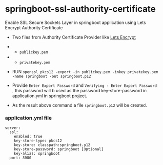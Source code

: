 # springboot-ssl-authority-certificate
Enable SSL Secure Sockets Layer in springboot application using Lets Encrypt Authority Certificate

* Two files from Authority Certificate Provider like [Lets Encrypt](https://letsencrypt.org/)
* * `publickey.pem`
* * `privatekey.pem`

* RUN `openssl pkcs12 -export -in publickey.pem -inkey privatekey.pem -name springboot -out springboot.p12`
*  Provide `Enter Export Password` and `Verifying - Enter Export Password` , this password will b used as the password
 key-store-password in application.yml in springboot project.
* As the result above command a file `springboot.p12` will be created.

### application.yml file
```
server:
  ssl:
    enabled: true
    key-store-type: pkcs12
    key-store: classpath:springboot.p12
    key-store-password: springboot [Optional]
    key-alias: springboot
  port: 8080
```